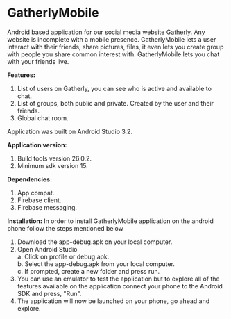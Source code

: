 # GatherlyMobile

Android based application for our social media website [Gatherly](http://qav2.cs.odu.edu/fordFanatics/index.php). Any website is incomplete with a mobile presence. GatherlyMobile lets a user interact with their friends, share pictures, files, it even lets you create group with people you share common interest with. GatherlyMobile lets you chat with your friends live.

**Features:**
1. List of users on Gatherly, you can see who is active and available to chat.
2. List of groups, both public and private. Created by the user and their friends.
3. Global chat room.

Application was built on Android Studio 3.2.

**Application version:** 
1. Build tools version 26.0.2.
2. Minimum sdk version 15.

**Dependencies:** 
1. App compat.
2. Firebase client.
3. Firebase messaging.

**Installation:**
In order to install GatherlyMobile application on the android phone follow the steps mentioned below

1. Download the app-debug.apk on your local computer.
2. Open Android Studio<br/>
  a. Click on profile or debug apk.<br/>
  b. Select the app-debug.apk from your local computer.<br/>
  c. If prompted, create a new folder and press run.<br/>
3. You can use an emulator to test the application but to explore all of the features available on the application connect your      phone to the Android SDK and press, "Run".
4. The application will now be launched on your phone, go ahead and explore.
